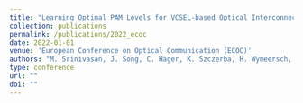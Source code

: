 ```yaml
---
title: "Learning Optimal PAM Levels for VCSEL-based Optical Interconnects"
collection: publications
permalink: /publications/2022_ecoc
date: 2022-01-01
venue: 'European Conference on Optical Communication (ECOC)'
authors: "M. Srinivasan, J. Song, C. Häger, K. Szczerba, H. Wymeersch, J. Schröder"
type: conference
url: ""
doi: ""
---
```


